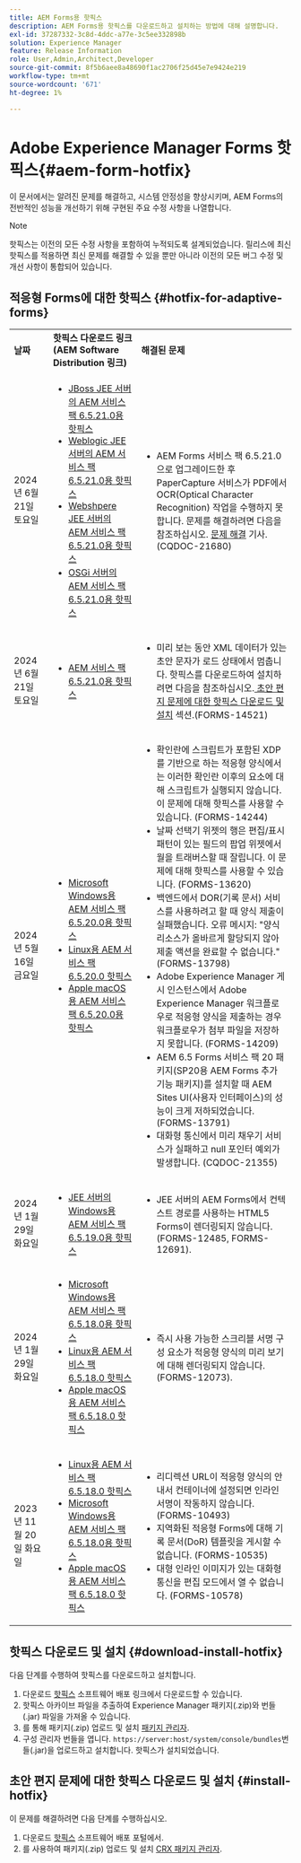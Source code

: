 ```yaml
---
title: AEM Forms용 핫픽스
description: AEM Forms용 핫픽스를 다운로드하고 설치하는 방법에 대해 설명합니다.
exl-id: 37287332-3c8d-4ddc-a77e-3c5ee332898b
solution: Experience Manager
feature: Release Information
role: User,Admin,Architect,Developer
source-git-commit: 8f5b6aee8a48690f1ac2706f25d45e7e9424e219
workflow-type: tm+mt
source-wordcount: '671'
ht-degree: 1%

---
```


# Adobe Experience Manager Forms 핫픽스{#aem-form-hotfix}

이 문서에서는 알려진 문제를 해결하고, 시스템 안정성을 향상시키며, AEM Forms의 전반적인 성능을 개선하기 위해 구현된 주요 수정 사항을 나열합니다.

>[!NOTE]
>
> 핫픽스는 이전의 모든 수정 사항을 포함하여 누적되도록 설계되었습니다. 릴리스에 최신 핫픽스를 적용하면 최신 문제를 해결할 수 있을 뿐만 아니라 이전의 모든 버그 수정 및 개선 사항이 통합되어 있습니다.

## 적응형 Forms에 대한 핫픽스 {#hotfix-for-adaptive-forms}

<table>
  <tbody>
  <tr>
    <td><strong>날짜</strong></td>
    <td><strong>핫픽스 다운로드 링크(AEM Software Distribution 링크)</strong></td>
    <td><strong>해결된 문제</strong></td>
  </tr>
  <tr>
    <td>2024년 6월 21일 토요일</td>
     <td>
     <ul>
     <li><a href="https://nam04.safelinks.protection.outlook.com/?url=https%3A%2F%2Fexperience.adobe.com%2F%23%2Fdownloads%2Fcontent%2Fsoftware-distribution%2Fen%2Faem.html%3Fpackage%3D%2Fcontent%2Fsoftware-distribution%2Fen%2Fdetails.html%2Fcontent%2Fdam%2Faem%2Fpublic%2Fadobe%2Fpackages%2Fcq650%2Fhotfix%2FPaperCaptureSvc.zip&amp;data=05%7C02%7Cruchitas%40adobe.com%7Cf50f80aab6994875271a08dc91f2f137%7Cfa7b1b5a7b34438794aed2c178decee1%7C0%7C0%7C638545719814675925%7CUnknown%7CTWFpbGZsb3d8eyJWIjoiMC4wLjAwMDAiLCJQIjoiV2luMzIiLCJBTiI6Ik1haWwiLCJXVCI6Mn0%3D%7C0%7C%7C%7C&amp;sdata=9pTrMfiMD%2B5kQezxsZwTdOmaaktxURR99d7f6wHr%2FWQ%3D&amp;reserved=0">JBoss JEE 서버의 AEM 서비스 팩 6.5.21.0용 핫픽스 </a> </li>
      <li><a href="https://nam04.safelinks.protection.outlook.com/?url=https%3A%2F%2Fexperience.adobe.com%2F%23%2Fdownloads%2Fcontent%2Fsoftware-distribution%2Fen%2Faem.html%3Fpackage%3D%2Fcontent%2Fsoftware-distribution%2Fen%2Fdetails.html%2Fcontent%2Fdam%2Faem%2Fpublic%2Fadobe%2Fpackages%2Fcq650%2Fhotfix%2FPaperCaptureSvc.zip&amp;data=05%7C02%7Cruchitas%40adobe.com%7Cf50f80aab6994875271a08dc91f2f137%7Cfa7b1b5a7b34438794aed2c178decee1%7C0%7C0%7C638545719814675925%7CUnknown%7CTWFpbGZsb3d8eyJWIjoiMC4wLjAwMDAiLCJQIjoiV2luMzIiLCJBTiI6Ik1haWwiLCJXVCI6Mn0%3D%7C0%7C%7C%7C&amp;sdata=9pTrMfiMD%2B5kQezxsZwTdOmaaktxURR99d7f6wHr%2FWQ%3D&amp;reserved=0">Weblogic JEE 서버의 AEM 서비스 팩 6.5.21.0용 핫픽스 </a> </li>
       <li><a href="https://nam04.safelinks.protection.outlook.com/?url=https%3A%2F%2Fexperience.adobe.com%2F%23%2Fdownloads%2Fcontent%2Fsoftware-distribution%2Fen%2Faem.html%3Fpackage%3D%2Fcontent%2Fsoftware-distribution%2Fen%2Fdetails.html%2Fcontent%2Fdam%2Faem%2Fpublic%2Fadobe%2Fpackages%2Fcq650%2Fhotfix%2FPaperCaptureSvc.zip&amp;data=05%7C02%7Cruchitas%40adobe.com%7Cf50f80aab6994875271a08dc91f2f137%7Cfa7b1b5a7b34438794aed2c178decee1%7C0%7C0%7C638545719814675925%7CUnknown%7CTWFpbGZsb3d8eyJWIjoiMC4wLjAwMDAiLCJQIjoiV2luMzIiLCJBTiI6Ik1haWwiLCJXVCI6Mn0%3D%7C0%7C%7C%7C&amp;sdata=9pTrMfiMD%2B5kQezxsZwTdOmaaktxURR99d7f6wHr%2FWQ%3D&amp;reserved=0">Webshpere JEE 서버의 AEM 서비스 팩 6.5.21.0용 핫픽스 </a> </li>
        <li><a href="https://nam04.safelinks.protection.outlook.com/?url=https%3A%2F%2Fexperience.adobe.com%2F%23%2Fdownloads%2Fcontent%2Fsoftware-distribution%2Fen%2Faem.html%3Fpackage%3D%2Fcontent%2Fsoftware-distribution%2Fen%2Fdetails.html%2Fcontent%2Fdam%2Faem%2Fpublic%2Fadobe%2Fpackages%2Fcq650%2Fhotfix%2FPaperCaptureSvc.zip&amp;data=05%7C02%7Cruchitas%40adobe.com%7Cf50f80aab6994875271a08dc91f2f137%7Cfa7b1b5a7b34438794aed2c178decee1%7C0%7C0%7C638545719814675925%7CUnknown%7CTWFpbGZsb3d8eyJWIjoiMC4wLjAwMDAiLCJQIjoiV2luMzIiLCJBTiI6Ik1haWwiLCJXVCI6Mn0%3D%7C0%7C%7C%7C&amp;sdata=9pTrMfiMD%2B5kQezxsZwTdOmaaktxURR99d7f6wHr%2FWQ%3D&amp;reserved=0">OSGi 서버의 AEM 서비스 팩 6.5.21.0용 핫픽스 </a> </li>
     </ul>
     </td>
    <td>
    <ul>
    <li> AEM Forms 서비스 팩 6.5.21.0으로 업그레이드한 후 PaperCapture 서비스가 PDF에서 OCR(Optical Character Recognition) 작업을 수행하지 못합니다. 문제를 해결하려면 다음을 참조하십시오. <a href="/help/forms/using/papercapture-service-resolution.md"> 문제 해결</a> 기사.(CQDOC-21680) </li>
    </ul>
    </td>    
  </tr>
  <tr>
    <td>2024년 6월 21일 토요일</td>
     <td>
     <ul>
     <li><a href="https://experience.adobe.com/#/downloads/content/software-distribution/en/aem.html?package=%2Fcontent%2Fsoftware-distribution%2Fen%2Fdetails.html%2Fcontent%2Fdam%2Faem%2Fpublic%2Fadobe%2Fpackages%2Fcq650%2Fhotfix%2Fccm-ccr-content-10.0.206.zip">AEM 서비스 팩 6.5.21.0용 핫픽스 </a> </li>
     </ul>
     </td>
    <td>
    <ul>
    <li>미리 보는 동안 XML 데이터가 있는 초안 문자가 로드 상태에서 멈춥니다. 핫픽스를 다운로드하여 설치하려면 다음을 참조하십시오.<a href="#install-hotfix"> 초안 편지 문제에 대한 핫픽스 다운로드 및 설치</a> 섹션.(FORMS-14521)</li>
    </ul>
    </td>    
  </tr>
  <tr>
    <td>2024년 5월 16일 금요일</td>
     <td>
     <ul>
     <li><a href="https://experience.adobe.com/#/downloads/content/software-distribution/en/aem.html?package=/content/software-distribution/en/details.html/content/dam/aem/public/adobe/packages/cq650/servicepack/fd/adobe-aemfd-win-pkg-6.0.1192-010.zip">Microsoft Windows용 AEM 서비스 팩 6.5.20.0용 핫픽스</a> </li>
     <li><a href="https://experience.adobe.com/#/downloads/content/software-distribution/en/aem.html?package=/content/software-distribution/en/details.html/content/dam/aem/public/adobe/packages/cq650/servicepack/fd/adobe-aemfd-linux-pkg-6.0.1192-010.zip">Linux용 AEM 서비스 팩 6.5.20.0 핫픽스 </a> </li>
     <li><a href="https://experience.adobe.com/#/downloads/content/software-distribution/en/aem.html?package=/content/software-distribution/en/details.html/content/dam/aem/public/adobe/packages/cq650/servicepack/fd/adobe-aemfd-osx-pkg-6.0.1192-010.zip">Apple macOS용 AEM 서비스 팩 6.5.20.0용 핫픽스</a> </li>
     </ul>
     </td>
    <td>
    <ul>
    <li>확인란에 스크립트가 포함된 XDP를 기반으로 하는 적응형 양식에서는 이러한 확인란 이후의 요소에 대해 스크립트가 실행되지 않습니다. 이 문제에 대해 핫픽스를 사용할 수 있습니다. (FORMS-14244) </li>
     <li> 날짜 선택기 위젯의 행은 편집/표시 패턴이 있는 필드의 팝업 위젯에서 월을 트래버스할 때 잘립니다. 이 문제에 대해 핫픽스를 사용할 수 있습니다. (FORMS-13620) </li>
     <li>백엔드에서 DOR(기록 문서) 서비스를 사용하려고 할 때 양식 제출이 실패했습니다. 오류 메시지: "양식 리소스가 올바르게 할당되지 않아 제출 액션을 완료할 수 없습니다." (FORMS-13798) </li>
     <li>Adobe Experience Manager 게시 인스턴스에서 Adobe Experience Manager 워크플로우로 적응형 양식을 제출하는 경우 워크플로우가 첨부 파일을 저장하지 못합니다.  (FORMS-14209) </li>
     <li> AEM 6.5 Forms 서비스 팩 20 패키지(SP20용 AEM Forms 추가 기능 패키지)를 설치할 때 AEM Sites UI(사용자 인터페이스)의 성능이 크게 저하되었습니다.  (FORMS-13791) </li>
     <li>대화형 통신에서 미리 채우기 서비스가 실패하고 null 포인터 예외가 발생합니다. (CQDOC-21355)</li>
    </ul>
    </td>    
  </tr>
  <tr>
    <td>2024년 1월 29일 화요일</td>
     <td>
     <ul>
     <li><a href="https://experience.adobe.com/#/downloads/content/software-distribution/en/aem.html?package=%2Fcontent%2Fsoftware-distribution%2Fen%2Fdetails.html%2Fcontent%2Fdam%2Faem%2Fpublic%2Fadobe%2Fpackages%2Fcq650%2Ffd%2Fforms-foundation-qs-content-4.0.170-FORMS-12692-B0001.zip">JEE 서버의 Windows용 AEM 서비스 팩 6.5.19.0용 핫픽스</a> </li>
     </ul>
     </td>
    <td>
    <ul>
    <li>JEE 서버의 AEM Forms에서 컨텍스트 경로를 사용하는 HTML5 Forms이 렌더링되지 않습니다. (FORMS-12485, FORMS-12691).</li>
    </ul>
    </td>    
  </tr>
  <tr>
    <td>2024년 1월 29일 화요일</td>
     <td>
     <ul>
     <li><a href="https://experience.adobe.com/#/downloads/content/software-distribution/en/aem.html?package=%2Fcontent%2Fsoftware-distribution%2Fen%2Fdetails.html%2Fcontent%2Fdam%2Faem%2Fpublic%2Fadobe%2Fpackages%2Fcq650%2Ffd%2Fadobe-aemfd-win-pkg-6.0.1016-004.zip">Microsoft Windows용 AEM 서비스 팩 6.5.18.0용 핫픽스</a> </li>
     <li><a href="https://experience.adobe.com/#/downloads/content/software-distribution/en/aem.html?package=%2Fcontent%2Fsoftware-distribution%2Fen%2Fdetails.html%2Fcontent%2Fdam%2Faem%2Fpublic%2Fadobe%2Fpackages%2Fcq650%2Ffd%2Fadobe-aemfd-linux-pkg-6.0.1016-004.zip">Linux용 AEM 서비스 팩 6.5.18.0 핫픽스</a></li>
     <li><a href="https://experience.adobe.com/#/downloads/content/software-distribution/en/aem.html?package=%2Fcontent%2Fsoftware-distribution%2Fen%2Fdetails.html%2Fcontent%2Fdam%2Faem%2Fpublic%2Fadobe%2Fpackages%2Fcq650%2Ffd%2Fadobe-aemfd-osx-pkg-6.0.1016-004.zip">Apple macOS용 AEM 서비스 팩 6.5.18.0 핫픽스</a></li>
     </ul>
     </td>
    <td>
    <ul>
    <li> 즉시 사용 가능한 스크리블 서명 구성 요소가 적응형 양식의 미리 보기에 대해 렌더링되지 않습니다. (FORMS-12073).</li>
    </ul>
    </td>    
   </tr>
   <tr>
    <td>2023년 11월 20일 화요일</td>
     <td>
     <ul>
     <li><a href="https://experience.adobe.com/#/downloads/content/software-distribution/en/aem.html?package=/content/software-distribution/en/details.html/content/dam/aem/public/adobe/packages/cq650/servicepack/fd/adobe-aemfd-linux-pkg-6.0.1016-002.zip">Linux용 AEM 서비스 팩 6.5.18.0 핫픽스</a> </li>
     <li><a href="https://experience.adobe.com/#/downloads/content/software-distribution/en/aem.html?package=/content/software-distribution/en/details.html/content/dam/aem/public/adobe/packages/cq650/servicepack/fd/adobe-aemfd-win-pkg-6.0.1016-002.zip">Microsoft Windows용 AEM 서비스 팩 6.5.18.0용 핫픽스</a> </li>
     <li><a href="https://experience.adobe.com/#/downloads/content/software-distribution/en/aem.html?package=/content/software-distribution/en/details.html/content/dam/aem/public/adobe/packages/cq650/servicepack/fd/adobe-aemfd-osx-pkg-6.0.1016-002.zip">Apple macOS용 AEM 서비스 팩 6.5.18.0 핫픽스</a></li>
     </ul>
     </td>
    <td>
    <ul>
    <li>리디렉션 URL이 적응형 양식의 안내서 컨테이너에 설정되면 인라인 서명이 작동하지 않습니다. (FORMS-10493)</li>
    <li>지역화된 적응형 Forms에 대해 기록 문서(DoR) 템플릿을 게시할 수 없습니다. (FORMS-10535)</li>
    <li>대형 인라인 이미지가 있는 대화형 통신을 편집 모드에서 열 수 없습니다. (FORMS-10578)</li>
    </ul>
    </td>    
  </tr>
  <tbody>
</table>

## 핫픽스 다운로드 및 설치 {#download-install-hotfix}

다음 단계를 수행하여 핫픽스를 다운로드하고 설치합니다.

1. 다운로드 [핫픽스](#hotfix-for-adaptive-forms) 소프트웨어 배포 링크에서 다운로드할 수 있습니다.
1. 핫픽스 아카이브 파일을 추출하여 Experience Manager 패키지(.zip)와 번들(.jar) 파일을 가져올 수 있습니다.
1. 를 통해 패키지(.zip) 업로드 및 설치 [패키지 관리자](https://experienceleague.adobe.com/docs/experience-manager-65/content/sites/administering/contentmanagement/package-manager.html?lang=es#accessing).
1. 구성 관리자 번들을 엽니다. `https://server:host/system/console/bundles`번들(.jar)을 업로드하고 설치합니다. 핫픽스가 설치되었습니다.


## 초안 편지 문제에 대한 핫픽스 다운로드 및 설치 {#install-hotfix}

이 문제를 해결하려면 다음 단계를 수행하십시오.

1. 다운로드 [핫픽스](#hotfix-for-adaptive-forms) 소프트웨어 배포 포털에서.
2. 를 사용하여 패키지(.zip) 업로드 및 설치 [CRX 패키지 관리자](https://experienceleague.adobe.com/docs/experience-manager-65/content/sites/administering/contentmanagement/package-manager.html?lang=es#accessing).